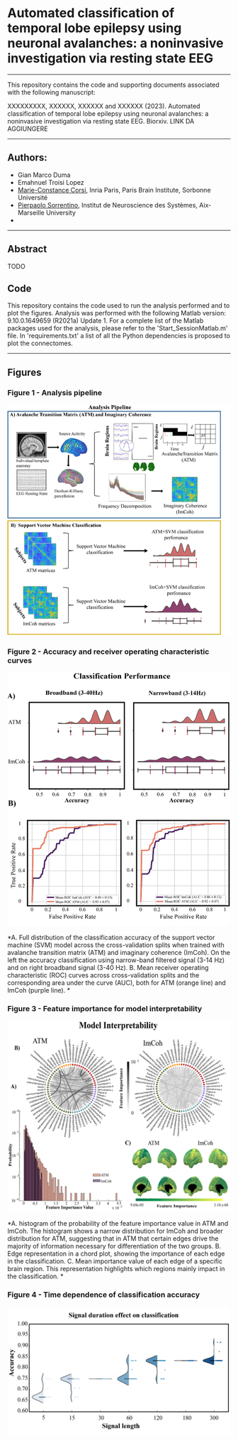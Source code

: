 # Automated classification of temporal lobe epilepsy using neuronal avalanches: a noninvasive investigation via resting state EEG


---
This repository contains the code and supporting documents associated with the following manuscript:

XXXXXXXXX, XXXXXX, XXXXXX and XXXXXX (2023). Automated classification of temporal lobe epilepsy using neuronal avalanches: a noninvasive investigation via resting state EEG. Biorxiv. LINK DA AGGIUNGERE

 
---
## Authors:
* Gian Marco Duma
* Emahnuel Troisi Lopez
* [Marie-Constance Corsi](https://marieconstance-corsi.netlify.app), Inria Paris, Paris Brain Institute, Sorbonne Université
* [Pierpaolo Sorrentino](https://scholar.google.nl/citations?user=T1k8qBsAAAAJ&hl=en), Institut de Neuroscience des Systèmes, Aix-Marseille University
* 


---
## Abstract
TODO


## Code
This repository contains the code used to run the analysis performed and to plot the figures.
Analysis was performed with the following Matlab version: 9.10.0.1649659 (R2021a) Update 1.
For a complete list of the Matlab packages used for the analysis, please refer to the 'Start_SessionMatlab.m' file.
In 'requirements.txt' a list of all the Python dependencies is proposed to plot the connectomes.


---
## Figures

### Figure 1 - Analysis pipeline 
![Fig. 1](./Figures_paper/Fig1.png)


### Figure 2 - Accuracy and receiver operating characteristic curves
![Fig. 2](./Figures_paper/Fig2.png)

*A. Full distribution of the classification accuracy of the support vector machine (SVM) model across the cross-validation splits when trained with avalanche transition matrix (ATM) and imaginary coherence (ImCoh). On the left the accuracy classification using narrow-band filtered signal (3-14 Hz) and on right broadband signal (3-40 Hz). B. Mean receiver operating characteristic (ROC) curves across cross-validation splits and the corresponding area under the curve (AUC), both for ATM (orange line) and ImCoh (purple line). *


### Figure 3 - Feature importance for model interpretability
![Fig. 2](./Figures_paper/Fig3.png)

*A. histogram of the probability of the feature importance value in ATM and ImCoh. The histogram shows a narrow distribution for ImCoh and broader distribution for ATM, suggesting that in ATM that certain edges drive the majority of information necessary for differentiation of the two groups. B. Edge representation in a chord plot, showing the importance of each edge in the classification. C. Mean importance value of each edge of a specific brain region. This representation highlights which regions mainly impact in the classification. *


### Figure 4 - Time dependence of classification accuracy
![Fig. 2](./Figures_paper/Fig4.png)




